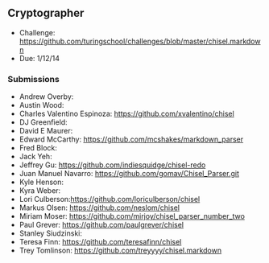 ## Cryptographer

* Challenge: https://github.com/turingschool/challenges/blob/master/chisel.markdown
* Due: 1/12/14

### Submissions

* Andrew Overby:
* Austin Wood:
* Charles Valentino Espinoza: https://github.com/xvalentino/chisel
* DJ Greenfield:
* David E Maurer:
* Edward McCarthy: https://github.com/mcshakes/markdown_parser
* Fred Block:
* Jack Yeh:
* Jeffrey Gu: https://github.com/indiesquidge/chisel-redo
* Juan Manuel Navarro: https://github.com/gomav/Chisel_Parser.git
* Kyle Henson:
* Kyra Weber:
* Lori Culberson:https://github.com/loriculberson/chisel
* Markus Olsen: https://github.com/neslom/chisel
* Miriam Moser: https://github.com/mirjoy/chisel_parser_number_two
* Paul Grever: https://github.com/paulgrever/chisel
* Stanley Siudzinski:
* Teresa Finn: https://github.com/teresafinn/chisel
* Trey Tomlinson: https://github.com/treyyyy/chisel.markdown
